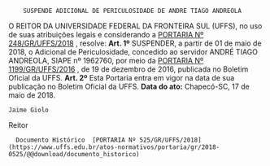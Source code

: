         SUSPENDE ADICIONAL DE PERICULOSIDADE DE ANDRE TIAGO ANDREOLA  

 O REITOR DA UNIVERSIDADE FEDERAL DA FRONTEIRA SUL (UFFS), no uso de suas atribuições legais e considerando a [PORTARIA Nº 248/GR/UFFS/2018](https://www.uffs.edu.br/atos-normativos/portaria/gr/2018-0248)  , resolve:   **Art. 1º** SUSPENDER, a partir de 01 de maio de 2018, o Adicional de Periculosidade, concedido ao servidor ANDRÉ TIAGO ANDREOLA, SIAPE nº 1962760, por meio da [PORTARIA Nº 1199/GR/UFFS/2016](https://www.uffs.edu.br/atos-normativos/portaria/gr/2016-1199)  , de 19 de dezembro de 2016, publicada no Boletim Oficial da UFFS.   **Art. 2º** Esta Portaria entra em vigor na data de sua publicação no Boletim Oficial da UFFS.      **Data do ato:** Chapecó-SC, 17 de maio de 2018.   
 

    Jaime Giolo   
 Reitor 

      Documento Histórico  [PORTARIA Nº 525/GR/UFFS/2018](https://www.uffs.edu.br/atos-normativos/portaria/gr/2018-0525/@@download/documento_historico)     
      